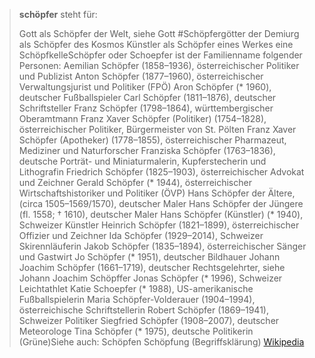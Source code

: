 > **schöpfer** steht für:
>
> Gott als Schöpfer der Welt, siehe Gott #Schöpfergötter
> der Demiurg als Schöpfer des Kosmos
> Künstler als Schöpfer eines Werkes
> eine SchöpfkelleSchöpfer oder Schoepfer ist der Familienname folgender Personen:
> Aemilian Schöpfer (1858–1936), österreichischer Politiker und Publizist
> Anton Schöpfer (1877–1960), österreichischer Verwaltungsjurist und Politiker (FPÖ)
> Aron Schöpfer (* 1960), deutscher Fußballspieler
> Carl Schöpfer (1811–1876), deutscher Schriftsteller
> Franz Schöpfer (1798–1864), württembergischer Oberamtmann
> Franz Xaver Schöpfer (Politiker) (1754–1828), österreichischer Politiker, Bürgermeister von St. Pölten
> Franz Xaver Schöpfer (Apotheker) (1778–1855), österreichischer Pharmazeut, Mediziner und Naturforscher
> Franziska Schöpfer (1763–1836), deutsche Porträt- und Miniaturmalerin, Kupferstecherin und Lithografin
> Friedrich Schöpfer (1825–1903), österreichischer Advokat und Zeichner
> Gerald Schöpfer (* 1944), österreichischer Wirtschaftshistoriker und Politiker (ÖVP)
> Hans Schöpfer der Ältere, (circa 1505–1569/1570), deutscher Maler
> Hans Schöpfer der Jüngere (fl. 1558; † 1610), deutscher Maler
> Hans Schöpfer (Künstler) (* 1940), Schweizer Künstler
> Heinrich Schöpfer (1821–1899), österreichischer Offizier und Zeichner
> Ida Schöpfer (1929–2014), Schweizer Skirennläuferin
> Jakob Schöpfer (1835–1894), österreichischer Sänger und Gastwirt
> Jo Schöpfer (* 1951), deutscher Bildhauer
> Johann Joachim Schöpfer (1661–1719), deutscher Rechtsgelehrter, siehe Johann Joachim Schöpffer
> Jonas Schöpfer (* 1996), Schweizer Leichtathlet
> Katie Schoepfer (* 1988), US-amerikanische Fußballspielerin
> Maria Schöpfer-Volderauer (1904–1994), österreichische Schriftstellerin
> Robert Schöpfer (1869–1941), Schweizer Politiker
> Siegfried Schöpfer (1908–2007), deutscher Meteorologe
> Tina Schöpfer (* 1975), deutsche Politikerin (Grüne)Siehe auch:
> Schöpfen
> Schöpfung (Begriffsklärung)
> [Wikipedia](https://de.wikipedia.org/wiki/Sch%C3%B6pfer)